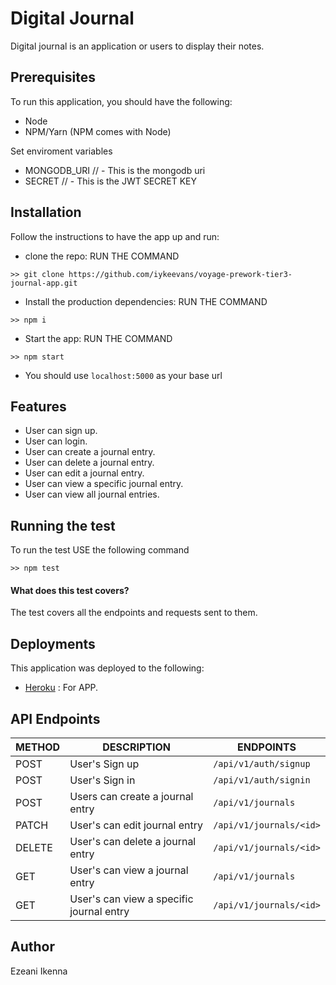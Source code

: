 # Digital Journal
Digital journal is an application or users to display their notes.

## Prerequisites
To run this application, you should have the following:
- Node
- NPM/Yarn (NPM comes with Node)

Set enviroment variables
- MONGODB_URI // - This is the mongodb uri
- SECRET // - This is the JWT SECRET KEY

## Installation
Follow the instructions to have the app up and run:
- clone the repo: RUN THE COMMAND
```shell
>> git clone https://github.com/iykeevans/voyage-prework-tier3-journal-app.git
```
- Install the production dependencies: RUN THE COMMAND
```shell
>> npm i
```

- Start the app: RUN THE COMMAND
```shell
>> npm start
```
- You should use ```localhost:5000``` as your base url

## Features

* User can sign up.
* User can login.
* User can create a journal entry.
* User can delete a journal entry.
* User can edit a journal entry.
* User can view a specific journal entry.
* User can view all journal entries.

## Running the test
To run the test USE the following command
```shell
>> npm test
```
#### What does this test covers?
The test covers all the endpoints and requests sent to them.

## Deployments
This application was deployed to the following:
- [Heroku](https://chingu-journal-app.herokuapp.com) : For APP.

## API Endpoints
| METHOD   | DESCRIPTION                                  | ENDPOINTS                 
| ---------|----------------------------------------------| ------------------------------------------------|
| POST     | User's Sign up                               | `/api/v1/auth/signup`                           |
| POST     | User's Sign in                               | `/api/v1/auth/signin`                           |
| POST     | Users can create a journal entry             | `/api/v1/journals`                              |
| PATCH    | User's can edit journal entry                | `/api/v1/journals/<id>`                         |
| DELETE   | User's can delete a journal entry            | `/api/v1/journals/<id>`                         |
| GET      | User's can view a journal entry              | `/api/v1/journals`                              |
| GET      | User's can view a specific journal entry     | `/api/v1/journals/<id>`                         |


## Author
Ezeani Ikenna
